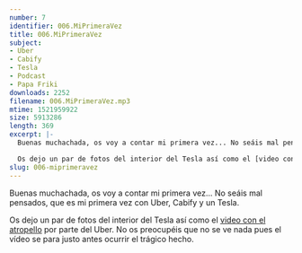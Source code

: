 ```yaml
---
number: 7
identifier: 006.MiPrimeraVez
title: 006.MiPrimeraVez
subject:
- Uber
- Cabify
- Tesla
- Podcast
- Papa Friki
downloads: 2252
filename: 006.MiPrimeraVez.mp3
mtime: 1521959922
size: 5913286
length: 369
excerpt: |-
  Buenas muchachada, os voy a contar mi primera vez... No seáis mal pensados, que es mi primera vez con Uber, Cabify y un Tesla.

  Os dejo un par de fotos del interior del Tesla así como el [video con el atropello](https://twitter.com/TempePolice/status/976585098542833664) por parte del Uber. No os preocupéis que no se ve nada pues el v
slug: 006-miprimeravez
---
```

Buenas muchachada, os voy a contar mi primera vez... No seáis mal pensados, que es mi primera vez con Uber, Cabify y un Tesla.

Os dejo un par de fotos del interior del Tesla así como el [video con el atropello](https://twitter.com/TempePolice/status/976585098542833664) por parte del Uber. No os preocupéis que no se ve nada pues el vídeo se para justo antes ocurrir el trágico hecho.